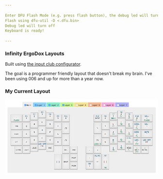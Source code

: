 ```yaml
---

Enter DFU Flash Mode (e.g. press flash button), the debug led will turn on.
Flash using dfu-util -D <.dfu.bin>
Debug led will turn off
Keyboard is ready!

---
```


### Infinity ErgoDox Layouts

Built using [the input club configurator](https://input.club/configurator-ergodox/).

The goal is a programmer friendly layout that doesn't break my brain. I've
been using 006 and up for more than a year now.

### My Current Layout

![programmer-007](https://github.com/abachman/ergodox/blob/master/programmer-007/programmer-007.png)
